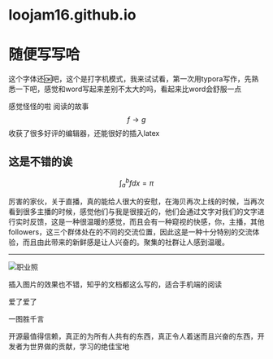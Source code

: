 # loojam16.github.io

# 随便写写哈

这个字体还🆗吧，这个是打字机模式，我来试试看，第一次用typora写作，先熟悉一下吧，感觉和word写起来差别不太大的吗，看起来比word会舒服一点

感觉怪怪的啦
阅读的故事
$$
f\to g
$$
收获了很多好评的编辑器，还能很好的插入latex

## 这是不错的诶

$$
\int_{a}^{b}fdx=\pi
$$

厉害的家伙，关于直播，真的能给人很大的安慰，在海贝再次上线的时候，当再次看到很多主播的时候，感觉他们与我是很接近的，他们会通过文字对我们的文字进行实时反馈，这是一种很温暖的感觉，而且会有一种窥视的快感，你，主播，其他followers，这三个群体处在的不同的交流位置，因此这是一种十分特别的交流体验，而且由此带来的新鲜感是让人兴奋的。聚集的社群让人感到温暖。

------

<img src="C:\Users\卢健\Pictures\职业照.jpg" alt="职业照"  />

插入图片的效果也不错，知乎的文档都这么写的，适合手机端的阅读

爱了爱了

一图胜千言

开源最值得信赖，真正的为所有人共有的东西，真正令人着迷而且兴奋的东西，开发者为世界做的贡献，学习的绝佳宝地





